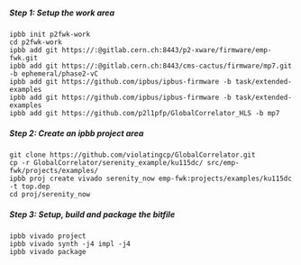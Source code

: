 ##### Step 1: Setup the work area

```
ipbb init p2fwk-work
cd p2fwk-work
ipbb add git https://:@gitlab.cern.ch:8443/p2-xware/firmware/emp-fwk.git
ipbb add git https://:@gitlab.cern.ch:8443/cms-cactus/firmware/mp7.git -b ephemeral/phase2-vC
ipbb add git https://github.com/ipbus/ipbus-firmware -b task/extended-examples
ipbb add git https://github.com/ipbus/ipbus-firmware -b task/extended-examples
ipbb add git https://github.com/p2l1pfp/GlobalCorrelator_HLS -b mp7
```

##### Step 2: Create an ipbb project area


```
git clone https://github.com/violatingcp/GlobalCorrelator.git
cp -r GlobalCorrelator/serenity_example/ku115dc/ src/emp-fwk/projects/examples/ 
ipbb proj create vivado serenity_now emp-fwk:projects/examples/ku115dc  -t top.dep
cd proj/serenity_now
```

##### Step 3: Setup, build and package the bitfile

```
ipbb vivado project
ipbb vivado synth -j4 impl -j4
ipbb vivado package
```



